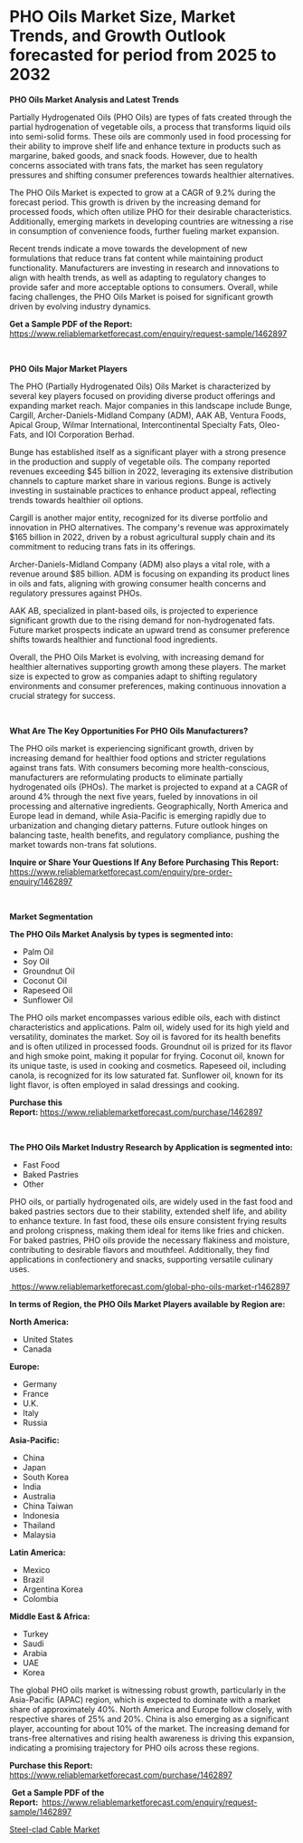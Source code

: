 <p><h1>PHO Oils Market Size, Market Trends, and Growth Outlook forecasted for period from 2025 to 2032</h1></p><p><strong>PHO Oils Market Analysis and Latest Trends</strong></p>
<p><p>Partially Hydrogenated Oils (PHO Oils) are types of fats created through the partial hydrogenation of vegetable oils, a process that transforms liquid oils into semi-solid forms. These oils are commonly used in food processing for their ability to improve shelf life and enhance texture in products such as margarine, baked goods, and snack foods. However, due to health concerns associated with trans fats, the market has seen regulatory pressures and shifting consumer preferences towards healthier alternatives.</p><p>The PHO Oils Market is expected to grow at a CAGR of 9.2% during the forecast period. This growth is driven by the increasing demand for processed foods, which often utilize PHO for their desirable characteristics. Additionally, emerging markets in developing countries are witnessing a rise in consumption of convenience foods, further fueling market expansion. </p><p>Recent trends indicate a move towards the development of new formulations that reduce trans fat content while maintaining product functionality. Manufacturers are investing in research and innovations to align with health trends, as well as adapting to regulatory changes to provide safer and more acceptable options to consumers. Overall, while facing challenges, the PHO Oils Market is poised for significant growth driven by evolving industry dynamics.</p></p>
<p><strong>Get a Sample PDF of the Report:&nbsp;</strong> <a href="https://www.reliablemarketforecast.com/enquiry/request-sample/1462897?utm_campaign=1080&utm_medium=2&utm_source=Github&utm_content=ia&utm_term=03022025&utm_id=pho-oils">https://www.reliablemarketforecast.com/enquiry/request-sample/1462897</a></p>
<p>&nbsp;</p>
<p><strong>PHO Oils Major Market Players</strong></p>
<p><p>The PHO (Partially Hydrogenated Oils) Oils Market is characterized by several key players focused on providing diverse product offerings and expanding market reach. Major companies in this landscape include Bunge, Cargill, Archer-Daniels-Midland Company (ADM), AAK AB, Ventura Foods, Apical Group, Wilmar International, Intercontinental Specialty Fats, Oleo-Fats, and IOI Corporation Berhad.</p><p>Bunge has established itself as a significant player with a strong presence in the production and supply of vegetable oils. The company reported revenues exceeding $45 billion in 2022, leveraging its extensive distribution channels to capture market share in various regions. Bunge is actively investing in sustainable practices to enhance product appeal, reflecting trends towards healthier oil options.</p><p>Cargill is another major entity, recognized for its diverse portfolio and innovation in PHO alternatives. The company's revenue was approximately $165 billion in 2022, driven by a robust agricultural supply chain and its commitment to reducing trans fats in its offerings. </p><p>Archer-Daniels-Midland Company (ADM) also plays a vital role, with a revenue around $85 billion. ADM is focusing on expanding its product lines in oils and fats, aligning with growing consumer health concerns and regulatory pressures against PHOs.</p><p>AAK AB, specialized in plant-based oils, is projected to experience significant growth due to the rising demand for non-hydrogenated fats. Future market prospects indicate an upward trend as consumer preference shifts towards healthier and functional food ingredients.</p><p>Overall, the PHO Oils Market is evolving, with increasing demand for healthier alternatives supporting growth among these players. The market size is expected to grow as companies adapt to shifting regulatory environments and consumer preferences, making continuous innovation a crucial strategy for success.</p></p>
<p>&nbsp;</p>
<p><strong>What Are The Key Opportunities For PHO Oils Manufacturers?</strong></p>
<p><p>The PHO oils market is experiencing significant growth, driven by increasing demand for healthier food options and stricter regulations against trans fats. With consumers becoming more health-conscious, manufacturers are reformulating products to eliminate partially hydrogenated oils (PHOs). The market is projected to expand at a CAGR of around 4% through the next five years, fueled by innovations in oil processing and alternative ingredients. Geographically, North America and Europe lead in demand, while Asia-Pacific is emerging rapidly due to urbanization and changing dietary patterns. Future outlook hinges on balancing taste, health benefits, and regulatory compliance, pushing the market towards non-trans fat solutions.</p></p>
<p><strong>Inquire or Share Your Questions If Any Before Purchasing This Report:</strong> <a href="https://www.reliablemarketforecast.com/enquiry/pre-order-enquiry/1462897?utm_campaign=1080&utm_medium=2&utm_source=Github&utm_content=ia&utm_term=03022025&utm_id=pho-oils">https://www.reliablemarketforecast.com/enquiry/pre-order-enquiry/1462897</a></p>
<p>&nbsp;</p>
<p><strong>Market Segmentation</strong></p>
<p><strong>The PHO Oils Market Analysis by types is segmented into:</strong></p>
<p><ul><li>Palm Oil</li><li>Soy Oil</li><li>Groundnut Oil</li><li>Coconut Oil</li><li>Rapeseed Oil</li><li>Sunflower Oil</li></ul></p>
<p><p>The PHO oils market encompasses various edible oils, each with distinct characteristics and applications. Palm oil, widely used for its high yield and versatility, dominates the market. Soy oil is favored for its health benefits and is often utilized in processed foods. Groundnut oil is prized for its flavor and high smoke point, making it popular for frying. Coconut oil, known for its unique taste, is used in cooking and cosmetics. Rapeseed oil, including canola, is recognized for its low saturated fat. Sunflower oil, known for its light flavor, is often employed in salad dressings and cooking.</p></p>
<p><strong>Purchase this Report:&nbsp;</strong><a href="https://www.reliablemarketforecast.com/purchase/1462897?utm_campaign=1080&utm_medium=2&utm_source=Github&utm_content=ia&utm_term=03022025&utm_id=pho-oils">https://www.reliablemarketforecast.com/purchase/1462897</a></p>
<p>&nbsp;</p>
<p><strong>The PHO Oils Market Industry Research by Application is segmented into:</strong></p>
<p><ul><li>Fast Food</li><li>Baked Pastries</li><li>Other</li></ul></p>
<p><p>PHO oils, or partially hydrogenated oils, are widely used in the fast food and baked pastries sectors due to their stability, extended shelf life, and ability to enhance texture. In fast food, these oils ensure consistent frying results and prolong crispness, making them ideal for items like fries and chicken. For baked pastries, PHO oils provide the necessary flakiness and moisture, contributing to desirable flavors and mouthfeel. Additionally, they find applications in confectionery and snacks, supporting versatile culinary uses.</p></p>
<p><a href="https://www.reliablemarketforecast.com/global-pho-oils-market-r1462897?utm_campaign=1080&utm_medium=2&utm_source=Github&utm_content=ia&utm_term=03022025&utm_id=pho-oils">&nbsp;https://www.reliablemarketforecast.com/global-pho-oils-market-r1462897</a></p>
<p><strong>In terms of Region, the PHO Oils Market Players available by Region are:</strong></p>
<p>
    <p> <strong> North America: </strong>
        <ul>
            <li>United States</li>
            <li>Canada</li>
        </ul>
        </p> 
    <p> <strong> Europe: </strong>
        <ul>
            <li>Germany</li>
            <li>France</li>
            <li>U.K.</li>
            <li>Italy</li>
            <li>Russia</li>
        </ul>
        </p> 
    <p> <strong> Asia-Pacific: </strong>
        <ul>
            <li>China</li>
            <li>Japan</li>
            <li>South Korea</li>
            <li>India</li>
            <li>Australia</li>
            <li>China Taiwan</li>
            <li>Indonesia</li>
            <li>Thailand</li>
            <li>Malaysia</li>
        </ul>
        </p> 
    <p> <strong> Latin America: </strong>
        <ul>
            <li>Mexico</li>
            <li>Brazil</li>
            <li>Argentina Korea</li>
            <li>Colombia</li>
        </ul>
        </p> 
    <p> <strong> Middle East & Africa: </strong>
        <ul>
            <li>Turkey</li>
            <li>Saudi</li>
            <li>Arabia</li>
            <li>UAE</li>
            <li>Korea</li>
        </ul>
    </p>
    </p>
<p><p>The global PHO oils market is witnessing robust growth, particularly in the Asia-Pacific (APAC) region, which is expected to dominate with a market share of approximately 40%. North America and Europe follow closely, with respective shares of 25% and 20%. China is also emerging as a significant player, accounting for about 10% of the market. The increasing demand for trans-free alternatives and rising health awareness is driving this expansion, indicating a promising trajectory for PHO oils across these regions.</p></p>
<p><strong>Purchase this Report: </strong><a href="https://www.reliablemarketforecast.com/purchase/1462897?utm_campaign=1080&utm_medium=2&utm_source=Github&utm_content=ia&utm_term=03022025&utm_id=pho-oils">https://www.reliablemarketforecast.com/purchase/1462897</a></p>
<p>&nbsp;<strong>Get a Sample PDF of the Report:&nbsp;&nbsp;</strong><a href="https://www.reliablemarketforecast.com/enquiry/request-sample/1462897?utm_campaign=1080&utm_medium=2&utm_source=Github&utm_content=ia&utm_term=03022025&utm_id=pho-oils">https://www.reliablemarketforecast.com/enquiry/request-sample/1462897</a></p>
<p><strong></strong></p>
<p><p><a href="https://github.com/gdfhhhj/Market-Research-Report-List-7/blob/main/steel-clad-cable-market.md?utm_campaign=1080&utm_medium=2&utm_source=Github&utm_content=ia&utm_term=03022025&utm_id=pho-oils">Steel-clad Cable Market</a></p></p>